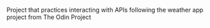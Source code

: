Project that practices interacting with APIs
following the weather app project from The Odin Project
